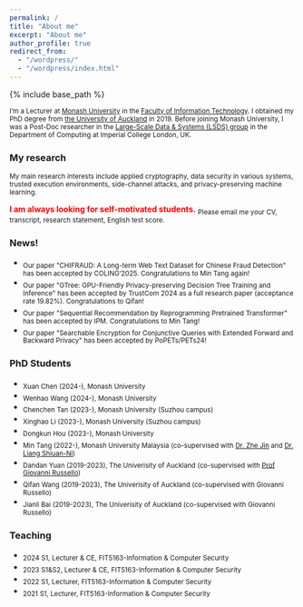 ```yaml
---
permalink: /
title: "About me"
excerpt: "About me"
author_profile: true
redirect_from: 
  - "/wordpress/"
  - "/wordpress/index.html"
---
```


{% include base_path %}

 
<sub> I’m a Lecturer at [Monash University](https://www.monash.edu/) in the [Faculty of Information Technology](https://www.monash.edu/it). I obtained my PhD degree from [the University of Auckland](https://www.auckland.ac.nz/en.html) in 2019. Before joining Monash University, I was a Post-Doc researcher in the [Large-Scale Data & Systems (LSDS) group](https://lsds.doc.ic.ac.uk/) in the Department of Computing at Imperial College London, UK.  

### My research
<sub>My main research interests include applied cryptography, data security in various systems, trusted execution environments, side-channel attacks, and privacy-preserving machine learning.


**<font color="red">I am always looking for self-motivated students.</font>**
<sub> Please email me your CV, transcript, research statement, English test score.</sub>

### News!

- <sub>Our paper "CHIFRAUD: A Long-term Web Text Dataset for Chinese Fraud Detection" has been accepted by COLING‘2025. Congratulations to Min Tang again!
- <sub>Our paper "GTree: GPU-Friendly Privacy-preserving Decision Tree Training and Inference" has been accepted by TrustCom 2024 as a full research paper (acceptance rate 19.82%). Congratulations to Qifan!
- <sub>Our paper "Sequential Recommendation by Reprogramming Pretrained Transformer" has been accepted by IPM. Congratulations to Min Tang!
- <sub>Our paper "Searchable Encryption for Conjunctive Queries with Extended Forward and Backward Privacy" has been accepted by PoPETs/PETs24! 

### PhD Students
- <sub>Xuan Chen (2024-), Monash University
- <sub>Wenhao Wang (2024-), Monash University
- <sub>Chenchen Tan (2023-), Monash University (Suzhou campus)
- <sub>Xinghao Li (2023-), Monash University (Suzhou campus)
- <sub>Dongkun Hou (2023-), Monash University
- <sub>Min Tang (2022-), Monash University Malaysia (co-supervised with [Dr. Zhe Jin](https://www.monash.edu.my/it/staff/academic/dr-jin-zhe) and [Dr. Liang Shiuan-Ni](https://www.monash.edu.my/engineering/about-us/all-staff/dr.-liang-shiuan-ni))
- <sub>Dandan Yuan (2019-2023), The Univerisity of Auckland (co-supervised with [Prof Giovanni Russello](https://www.linkedin.com/in/giovanni-russello-218ab614/?originalSubdomain=nz))
- <sub>Qifan Wang (2019-2023), The Univerisity of Auckland (co-supervised with Giovanni Russello)
- <sub>Jianli Bai (2019-2023), The Univerisity of Auckland (co-supervised with Giovanni Russello)
</sub> 
  
### Teaching
- <sub>2024 S1, Lecturer & CE, FIT5163-Information & Computer Security
- <sub>2023 S1&S2, Lecturer & CE, FIT5163-Information & Computer Security
- <sub>2022 S1, Lecturer, FIT5163-Information & Computer Security
- <sub>2021 S1, Lecturer, FIT5163-Information & Computer Security




